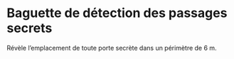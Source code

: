 # Baguette de détection des passages secrets


Révèle l’emplacement de toute porte secrète dans un périmètre de 6 m.